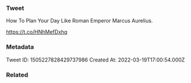 ### Tweet
How To Plan Your Day Like Roman Emperor Marcus Aurelius.

https://t.co/HNhMefDxhq

### Metadata
Tweet ID: 1505227828429737986
Created At: 2022-03-19T17:00:54.000Z

### Related

